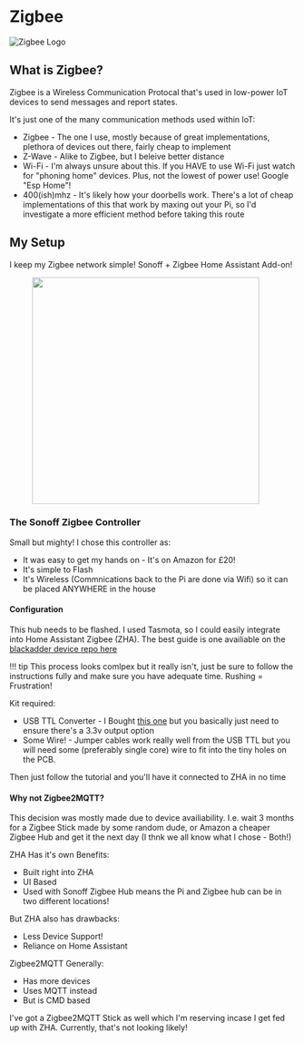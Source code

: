 # Zigbee

![Zigbee Logo](/assets/images/zigbee.jpg)

## What is Zigbee?

Zigbee is a Wireless Communication Protocal that's used in low-power IoT devices to send messages and report states. 

It's just one of the many communication methods used within IoT:

- Zigbee - The one I use, mostly because of great implementations, plethora of devices out there, fairly cheap to implement
- Z-Wave - Alike to Zigbee, but I beleive better distance
- Wi-Fi - I'm always unsure about this. If you HAVE to use Wi-Fi just watch for "phoning home" devices. Plus, not the lowest of power use! Google "Esp Home"!
- 400(ish)mhz - It's likely how your doorbells work. There's a lot of cheap implementations of this that work by maxing out your Pi, so I'd investigate a more efficient method before taking this route

## My Setup
I keep my Zigbee network simple! Sonoff + Zigbee Home Assistant Add-on!

<figure>
  <img src="/assets/images/sonoff_zigbee.jpg" width="400" />
</figure>

### The Sonoff Zigbee Controller
Small but mighty! I chose this controller as:

- It was easy to get my hands on - It's on Amazon for £20!
- It's simple to Flash
- It's Wireless (Commnications back to the Pi are done via Wifi) so it can be placed ANYWHERE in the house

#### Configuration
This hub needs to be flashed. I used Tasmota, so I could easily integrate into Home Assistant Zigbee (ZHA). The best guide is one availiable on the [blackadder device repo here](https://zigbee.blakadder.com/Sonoff_ZBBridge.html)  

!!! tip
    This process looks comlpex but it really isn't, just be sure to follow the instructions fully and make sure you have adequate time. Rushing = Frustration!

Kit required:

- USB TTL Converter - I Bought [this one](https://www.amazon.co.uk/WINGONEER-CP2104-Serial-Converter-compatible/dp/B01CYBHM26/ref=sr_1_3?crid=L5XNE56PK4JO&dchild=1&keywords=usb+ttl+converter&qid=1615212171&sprefix=usb+ttl+con%2Caps%2C151&sr=8-3) but you basically just need to ensure there's a 3.3v output option
- Some Wire! - Jumper cables work really well from the USB TTL but you will need some (preferably single core) wire to fit into the tiny holes on the PCB.  

Then just follow the tutorial and you'll have it connected to ZHA in no time

#### Why not Zigbee2MQTT?

This decision was mostly made due to device availiability. I.e. wait 3 months for a Zigbee Stick made by some random dude, or Amazon a cheaper Zigbee Hub and get it the next day (I thnk we all know what I chose - Both!)

ZHA Has it's own Benefits:

- Built right into ZHA
- UI Based
- Used with Sonoff Zigbee Hub means the Pi and Zigbee hub can be in two different locations!

But ZHA also has drawbacks:

- Less Device Support!
- Reliance on Home Assistant

Zigbee2MQTT Generally:

- Has more devices
- Uses MQTT instead
- But is CMD based

I've got a Zigbee2MQTT Stick as well which I'm reserving incase I get fed up with ZHA. Currently, that's not looking likely!